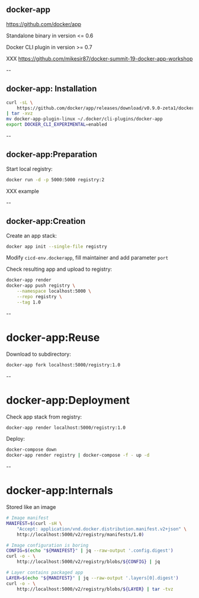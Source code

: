 ## docker-app

https://github.com/docker/app

Standalone binary in version <= 0.6

Docker CLI plugin in version >= 0.7

XXX https://github.com/mikesir87/docker-summit-19-docker-app-workshop

--

## docker-app: Installation

```bash
curl -sL \
    https://github.com/docker/app/releases/download/v0.9.0-zeta1/docker-app-linux.tar.gz \
| tar -xvz
mv docker-app-plugin-linux ~/.docker/cli-plugins/docker-app
export DOCKER_CLI_EXPERIMENTAL=enabled
```

--

## docker-app:Preparation

Start local registry:

```bash
docker run -d -p 5000:5000 registry:2
```

XXX example

--

## docker-app:Creation

Create an app stack:

```bash
docker app init --single-file registry
```

Modify `cicd-env.dockerapp`, fill maintainer and add parameter `port`

Check resulting app and upload to registry:

```bash
docker-app render
docker-app push registry \
    --namespace localhost:5000 \
    --repo registry \
    --tag 1.0
```

--

# docker-app:Reuse

Download to subdirectory:

```bash
docker-app fork localhost:5000/registry:1.0
```

--

# docker-app:Deployment

Check app stack from registry:

```bash
docker-app render localhost:5000/registry:1.0
```

Deploy:

```bash
docker-compose down
docker-app render registry | docker-compose -f - up -d
```

--

# docker-app:Internals

Stored like an image

```bash
# Image manifest
MANIFEST=$(curl -sH \
    "Accept: application/vnd.docker.distribution.manifest.v2+json" \
    http://localhost:5000/v2/registry/manifests/1.0)

# Image configuration is boring
CONFIG=$(echo "${MANIFEST}" | jq --raw-output '.config.digest')
curl -o - \
    http://localhost:5000/v2/registry/blobs/${CONFIG} | jq

# Layer contains packaged app
LAYER=$(echo "${MANIFEST}" | jq --raw-output '.layers[0].digest')
curl -o - \
    http://localhost:5000/v2/registry/blobs/${LAYER} | tar -tvz
```
